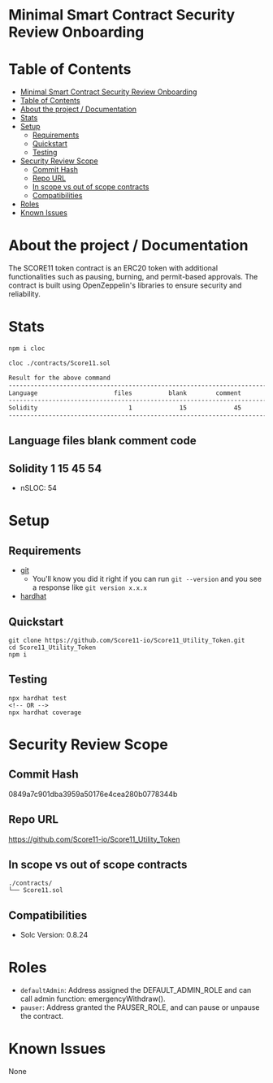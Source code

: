 # Minimal Smart Contract Security Review Onboarding

# Table of Contents

- [Minimal Smart Contract Security Review Onboarding](#minimal-smart-contract-security-review-onboarding)
- [Table of Contents](#table-of-contents)
- [About the project / Documentation](#about-the-project--documentation)
- [Stats](#stats)
- [Setup](#setup)
  - [Requirements](#requirements)
  - [Quickstart](#quickstart)
  - [Testing](#testing)
- [Security Review Scope](#security-review-scope)
  - [Commit Hash](#commit-hash)
  - [Repo URL](#repo-url)
  - [In scope vs out of scope contracts](#in-scope-vs-out-of-scope-contracts)
  - [Compatibilities](#compatibilities)
- [Roles](#roles)
- [Known Issues](#known-issues)

# About the project / Documentation

The SCORE11 token contract is an ERC20 token with additional functionalities such as pausing, burning, and permit-based approvals. The contract is built using OpenZeppelin's libraries to ensure security and reliability.

# Stats

```sh
npm i cloc
```

```sh
cloc ./contracts/Score11.sol
```

```sh
Result for the above command
-------------------------------------------------------------------------------
Language                     files          blank        comment           code
-------------------------------------------------------------------------------
Solidity                         1             15             45             54
-------------------------------------------------------------------------------
```

## Language files blank comment code

## Solidity 1 15 45 54

- nSLOC: 54

# Setup

## Requirements

- [git](https://git-scm.com/book/en/v2/Getting-Started-Installing-Git)
  - You'll know you did it right if you can run `git --version` and you see a response like `git version x.x.x`
- [hardhat](https://hardhat.org/)

## Quickstart

```
git clone https://github.com/Score11-io/Score11_Utility_Token.git
cd Score11_Utility_Token
npm i
```

## Testing

```
npx hardhat test
<!-- OR -->
npx hardhat coverage
```

# Security Review Scope

## Commit Hash

0849a7c901dba3959a50176e4cea280b0778344b

## Repo URL

https://github.com/Score11-io/Score11_Utility_Token

## In scope vs out of scope contracts

```
./contracts/
└── Score11.sol
```

## Compatibilities

- Solc Version: 0.8.24

# Roles

- `defaultAdmin`: Address assigned the DEFAULT_ADMIN_ROLE and can call admin function: emergencyWithdraw().
- `pauser`: Address granted the PAUSER_ROLE, and can pause or unpause the contract.

# Known Issues

None
